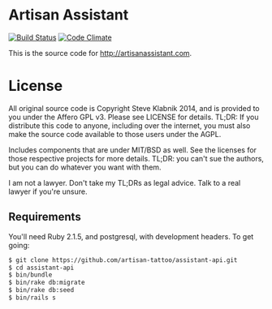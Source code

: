 # Artisan Assistant

[![Build Status](https://travis-ci.org/artisan-tattoo/assistant-api.svg)](https://travis-ci.org/artisan-tattoo/assistant-api) [![Code Climate](https://codeclimate.com/github/artisan-tattoo/artisan_assistant.png)](https://codeclimate.com/github/artisan-tattoo/artisan_assistant)

This is the source code for http://artisanassistant.com.

# License

All original source code is Copyright Steve Klabnik 2014, and is provided to
you under the Affero GPL v3. Please see LICENSE for details. TL;DR: If you
distribute this code to anyone, including over the internet, you must also make
the source code available to those users under the AGPL.

Includes components that are under MIT/BSD as well. See the licenses for those
respective projects for more details. TL;DR: you can't sue the authors, but
you can do whatever you want with them.

I am not a lawyer. Don't take my TL;DRs as legal advice. Talk to a real lawyer
if you're unsure.

## Requirements

You'll need Ruby 2.1.5, and postgresql, with development headers. To get going:

```bash
$ git clone https://github.com/artisan-tattoo/assistant-api.git
$ cd assistant-api
$ bin/bundle
$ bin/rake db:migrate
$ bin/rake db:seed
$ bin/rails s
```
